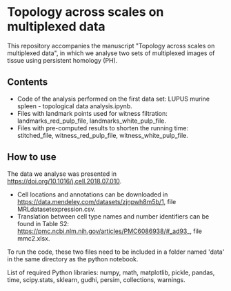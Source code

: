 # Topology across scales on multiplexed data

This repository accompanies the manuscript "Topology across scales on multiplexed data", in which we analyse two sets of multiplexed images of tissue using persistent homology (PH).

## Contents
- Code of the analysis performed on the first data set: LUPUS murine spleen - topological data analysis.ipynb.
- Files with landmark points used for witness filtration: landmarks_red_pulp_file, landmarks_white_pulp_file.
- Files with pre-computed results to shorten the running time: stitched_file, witness_red_pulp_file, witness_white_pulp_file.

## How to use
The data we analyse was presented in https://doi.org/10.1016/j.cell.2018.07.010.
- Cell locations and annotations can be downloaded in https://data.mendeley.com/datasets/zjnpwh8m5b/1, file MRLdatasetexpression.csv.
- Translation between cell type names and number identifiers can be found in Table S2: https://pmc.ncbi.nlm.nih.gov/articles/PMC6086938/#_ad93_, file mmc2.xlsx.

To run the code, these two files need to be included in a folder named 'data' in the same directory as the python notebook.

List of required Python libraries: numpy, math, matplotlib, pickle, pandas, time, scipy.stats, sklearn, gudhi, persim, collections, warnings.
